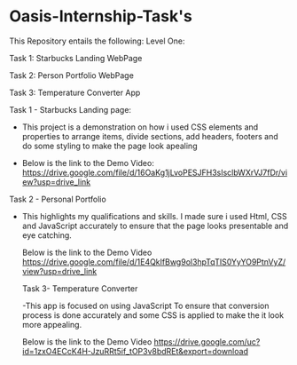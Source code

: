 # Oasis-Internship-Task's

This Repository entails the following:
Level One:

Task 1: Starbucks Landing WebPage

Task 2: Person Portfolio WebPage

Task 3: Temperature Converter App


Task 1 - Starbucks Landing page:

- This project is a demonstration on how i used CSS elements and properties to arrange items, divide sections, add headers, footers and do some styling to make the page look apealing

- Below is the link to the Demo Video:
https://drive.google.com/file/d/16OaKg1jLvoPESJFH3sIsclbWXrVJ7fDr/view?usp=drive_link


Task 2 - Personal Portfolio

- This  highlights my qualifications and skills. I made sure i used Html, CSS and JavaScript accurately to ensure that the page looks presentable and eye catching.

  Below is the link to the Demo Video
https://drive.google.com/file/d/1E4QkIfBwg9ol3hpTqTIS0YyYO9PtnVyZ/view?usp=drive_link



  Task 3- Temperature Converter

  -This app is focused on using JavaScript To ensure that conversion process is done accurately and some CSS is applied to make the it look more appealing.

  Below is the link to the Demo Video
https://drive.google.com/uc?id=1zxO4ECcK4H-JzuRRt5if_tOP3v8bdREt&export=download
